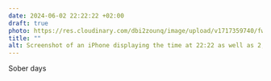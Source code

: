```yaml
---
date: 2024-06-02 22:22:22 +02:00
draft: true
photo: https://res.cloudinary.com/dbi2zounq/image/upload/v1717359740/fw8dlkycxc8lcwtmfgpq.png
title: ""
alt: Screenshot of an iPhone displaying the time at 22:22 as well as 2,222 days of sobriety.
---
```


Sober days
